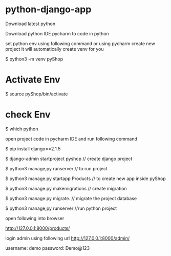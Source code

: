 # python-django-app

Download latest python

Download python IDE pycharm to code in python

set python env using following command or 
using pycharm create new project it will automatically create venv for you

$ python3 -m venv pyShop

# Activate Env
$ source pyShop/bin/activate

# check Env
$ which python

open project code in pycharm IDE and run following command

$ pip install django==2.1.5

$ django-admin startproject pyshop      // create django project

$ python3 manage,py runserver           // to run project

$ python3 manage.py startapp Products   // to create new app inside pyShop

$ python3 manage.py makemigrations      // create migration

$ python3 manage.py migrate.            // migrate the project database

$ python3 manage,py runserver           //run python project

open following into browser

http://127.0.0.1:8000/products/

login admin using following url
http://127.0.0.1:8000/admin/ 

username: demo
password: Demo@123
